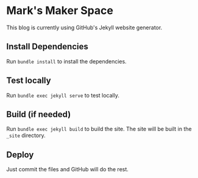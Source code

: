 # Mark's Maker Space 

This blog is currently using GitHub's Jekyll website generator.

## Install Dependencies

Run `bundle install` to install the dependencies.

## Test locally

Run `bundle exec jekyll serve` to test locally.

## Build (if needed)

Run `bundle exec jekyll build` to build the site.  The site will be built in the `_site` directory.

## Deploy

Just commit the files and GitHub will do the rest. 

